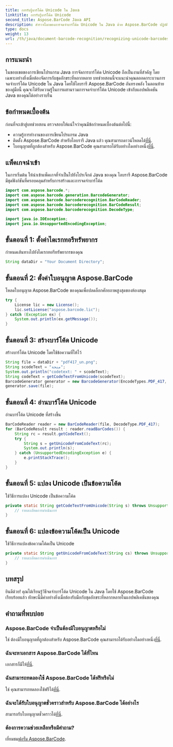 ```yaml
---
title: การรับรู้บาร์โค้ด Unicode ใน Java
linktitle: การรับรู้บาร์โค้ด Unicode
second_title: Aspose.BarCode Java API
description: สำรวจโลกของการจดจำบาร์โค้ด Unicode ใน Java ด้วย Aspose.BarCode ปฏิบัติตามคำแนะนำทีละขั้นตอนของเราเพื่อผสานรวมชุดอักขระที่หลากหลายเข้ากับแอปพลิเคชันของคุณได้อย่างราบรื่น
type: docs
weight: 13
url: /th/java/document-barcode-recognition/recognizing-unicode-barcodes/
---
```


## การแนะนำ

ในขอบเขตของการเขียนโปรแกรม Java การจัดการบาร์โค้ด Unicode ถือเป็นงานที่สำคัญ โดยเฉพาะอย่างยิ่งเมื่อต้องจัดการกับชุดอักขระที่หลากหลาย บทช่วยสอนนี้จะแนะนำคุณตลอดกระบวนการจดจำบาร์โค้ด Unicode ใน Java โดยใช้ไลบรารี Aspose.BarCode อันทรงพลัง ในตอนท้ายของคู่มือนี้ คุณจะได้รับความรู้ในการผสานรวมการจดจำบาร์โค้ด Unicode เข้ากับแอปพลิเคชัน Java ของคุณได้อย่างราบรื่น

## ข้อกำหนดเบื้องต้น

ก่อนที่จะเข้าสู่บทช่วยสอน ตรวจสอบให้แน่ใจว่าคุณมีข้อกำหนดเบื้องต้นต่อไปนี้:

- ความรู้การทำงานของการเขียนโปรแกรม Java
-  ติดตั้ง Aspose.BarCode สำหรับไลบรารี Java แล้ว คุณสามารถดาวน์โหลดได้[ที่นี่](https://releases.aspose.com/barcode/java/).
-  ใบอนุญาตที่ถูกต้องสำหรับ Aspose.BarCode คุณสามารถได้รับอย่างใดอย่างหนึ่ง[ที่นี่](https://purchase.aspose.com/buy).

## แพ็คเกจนำเข้า

ในการเริ่มต้น ให้นำเข้าแพ็คเกจที่จำเป็นไปยังโปรเจ็กต์ Java ของคุณ ไลบรารี Aspose.BarCode มีชุดฟังก์ชันที่ครอบคลุมสำหรับการสร้างและการจดจำบาร์โค้ด

```java
import com.aspose.barcode.*;
import com.aspose.barcode.generation.BarcodeGenerator;
import com.aspose.barcode.barcoderecognition.BarCodeReader;
import com.aspose.barcode.barcoderecognition.BarCodeResult;
import com.aspose.barcode.barcoderecognition.DecodeType;

import java.io.IOException;
import java.io.UnsupportedEncodingException;
```

## ขั้นตอนที่ 1: ตั้งค่าไดเรกทอรีทรัพยากร

กำหนดเส้นทางไปยังไดเรกทอรีทรัพยากรของคุณ

```java
String dataDir = "Your Document Directory";
```

## ขั้นตอนที่ 2: ตั้งค่าใบอนุญาต Aspose.BarCode

โหลดใบอนุญาต Aspose.BarCode ของคุณเพื่อปลดล็อกศักยภาพสูงสุดของห้องสมุด

```java
try {
    License lic = new License();
    lic.setLicense("aspose.barcode.lic");
} catch (Exception ex) {
    System.out.println(ex.getMessage());
}
```

## ขั้นตอนที่ 3: สร้างบาร์โค้ด Unicode

สร้างบาร์โค้ด Unicode โดยใช้ข้อความที่ให้ไว้

```java
String file = dataDir + "pdf417_un.png";
String scodeText = "منحة";
System.out.println("codetext: " + scodeText);
String codeText = getCodeTextFromUnicode(scodeText);
BarcodeGenerator generator = new BarcodeGenerator(EncodeTypes.PDF_417, codeText);
generator.save(file);
```

## ขั้นตอนที่ 4: อ่านบาร์โค้ด Unicode

อ่านบาร์โค้ด Unicode ที่สร้างขึ้น

```java
BarCodeReader reader = new BarCodeReader(file, DecodeType.PDF_417);
for (BarCodeResult result : reader.readBarCodes()) {
    String rc = result.getCodeText();
    try {
        String s = getUnicodeFromCodeText(rc);
        System.out.println(s);
    } catch (UnsupportedEncodingException e) {
        e.printStackTrace();
    }
}
```

## ขั้นตอนที่ 5: แปลง Unicode เป็นข้อความโค้ด

ใช้วิธีการแปลง Unicode เป็นข้อความโค้ด

```java
private static String getCodeTextFromUnicode(String s) throws UnsupportedEncodingException {
    // รายละเอียดการดำเนินการ
}

```

## ขั้นตอนที่ 6: แปลงข้อความโค้ดเป็น Unicode

ใช้วิธีการแปลงข้อความโค้ดเป็น Unicode

```java
private static String getUnicodeFromCodeText(String cs) throws UnsupportedEncodingException {
    // รายละเอียดการดำเนินการ
}
```

## บทสรุป

ยินดีด้วย! คุณได้เรียนรู้วิธีจดจำบาร์โค้ด Unicode ใน Java โดยใช้ Aspose.BarCode เรียบร้อยแล้ว ทักษะนี้มีค่าอย่างยิ่งเมื่อต้องรับมือกับชุดอักขระที่หลากหลายในแอปพลิเคชันของคุณ

## คำถามที่พบบ่อย

### Aspose.BarCode จำเป็นต้องมีใบอนุญาตหรือไม่
ใช่ ต้องมีใบอนุญาตที่ถูกต้องสำหรับ Aspose.BarCode คุณสามารถได้รับอย่างใดอย่างหนึ่ง[ที่นี่](https://purchase.aspose.com/buy).

### ฉันจะหาเอกสาร Aspose.BarCode ได้ที่ไหน
 เอกสารก็มีให้[ที่นี่](https://reference.aspose.com/barcode/java/).

### ฉันสามารถทดลองใช้ Aspose.BarCode ได้ฟรีหรือไม่
 ใช่ คุณสามารถทดลองใช้ฟรีได้[ที่นี่](https://releases.aspose.com/).

### ฉันจะได้รับใบอนุญาตชั่วคราวสำหรับ Aspose.BarCode ได้อย่างไร
 สามารถรับใบอนุญาตชั่วคราวได้[ที่นี่](https://purchase.aspose.com/temporary-license/).

### ต้องการความช่วยเหลือหรือมีคำถาม?
 เยี่ยมชม[ฟอรั่ม Aspose.BarCode](https://forum.aspose.com/c/barcode/13).